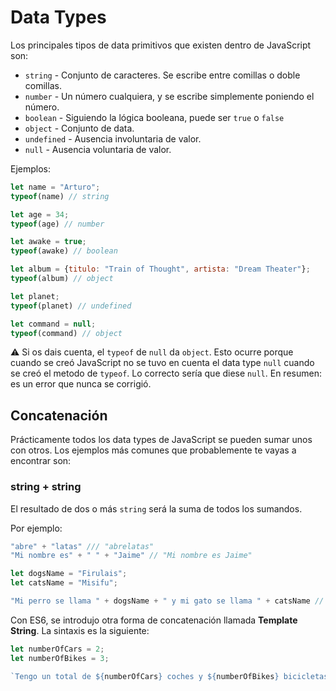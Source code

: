 # Data Types

Los principales tipos de data primitivos que existen dentro de JavaScript son: 
- ```string``` - Conjunto de caracteres. Se escribe entre comillas o doble comillas.
- ```number``` - Un número cualquiera, y se escribe simplemente poniendo el número.
- ```boolean``` - Siguiendo la lógica booleana, puede ser ```true``` o ```false```
- ```object``` - Conjunto de data.
- ```undefined``` - Ausencia involuntaria de valor.
- ```null``` - Ausencia voluntaria de valor.

Ejemplos:
```javascript
let name = "Arturo";
typeof(name) // string

let age = 34;
typeof(age) // number

let awake = true;
typeof(awake) // boolean

let album = {titulo: "Train of Thought", artista: "Dream Theater"};
typeof(album) // object

let planet;
typeof(planet) // undefined

let command = null;
typeof(command) // object
```
:warning: Si os dais cuenta, el ```typeof``` de ```null``` da ```object```. Esto ocurre porque cuando se creó JavaScript no se tuvo en cuenta el data type ```null``` cuando se creó el metodo de ```typeof```. Lo correcto sería que diese ```null```. En resumen: es un error que nunca se corrigió.

## Concatenación

Prácticamente todos los data types de JavaScript se pueden sumar unos con otros. Los ejemplos más comunes que probablemente te vayas a encontrar son:

### string + string

El resultado de dos o más ```string``` será la suma de todos los sumandos.

Por ejemplo:

```javascript
"abre" + "latas" /// "abrelatas"
"Mi nombre es" + " " + "Jaime" // "Mi nombre es Jaime"

let dogsName = "Firulais";
let catsName = "Misifu";

"Mi perro se llama " + dogsName + " y mi gato se llama " + catsName // "Mi perro se llama Firulais y mi gato se llama Misifu"
```

Con ES6, se introdujo otra forma de concatenación llamada **Template String**. La sintaxis es la siguiente:

```javascript
let numberOfCars = 2;
let numberOfBikes = 3;

`Tengo un total de ${numberOfCars} coches y ${numberOfBikes} bicicletas` // "Tengo un total de 2 coches y 3 bicicletas"
```
